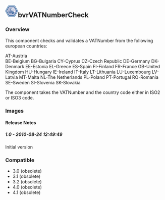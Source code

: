 ## <img src='./logo.jpg' width='40' height='40'>bvrVATNumberCheck

### Overview
This component checks and validates a VATNumber from the following european countries:

AT-Austria  
BE-Belgium 
BG-Bulgaria 
CY-Cyprus 
CZ-Czech Republic 
DE-Germany 
DK-Denmark 
EE-Estonia 
EL-Greece 
ES-Spain 
FI-Finland 
FR-France 
GB-United Kingdom 
HU-Hungary 
IE-Ireland 
IT-Italy 
LT-Lithuania 
LU-Luxembourg 
LV-Latvia 
MT-Malta 
NL-The Netherlands 
PL-Poland 
PT-Portugal 
RO-Romania 
SE-Sweden 
SI-Slovenia 
SK-Slovakia 

The component takes the VATNumber and the country code either in ISO2 or ISO3 code.


### Images




#### Release Notes

##### 1.0 - 2010-08-24 12:49:49
Initial version
### Compatible
 -  3.0 (obsolete)
 -   3.1 (obsolete)
 -   3.2 (obsolete)
 -   4.0 (obsolete)
 -   4.1 (obsolete)